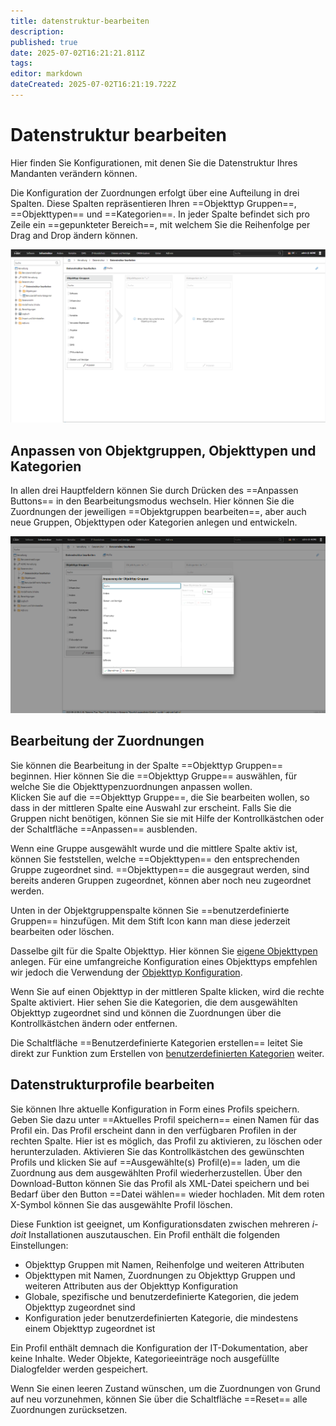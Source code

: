 ```yaml
---
title: datenstruktur-bearbeiten
description: 
published: true
date: 2025-07-02T16:21:21.811Z
tags: 
editor: markdown
dateCreated: 2025-07-02T16:21:19.722Z
---
```


# Datenstruktur bearbeiten

Hier finden Sie Konfigurationen, mit denen Sie die Datenstruktur Ihres Mandanten verändern können.

Die Konfiguration der Zuordnungen erfolgt über eine Aufteilung in drei Spalten. Diese Spalten repräsentieren Ihren ==Objekttyp Gruppen==, ==Objekttypen== und ==Kategorien==. In jeder Spalte befindet sich pro Zeile ein ==gepunkteter Bereich==, mit welchem Sie die Reihenfolge per Drag and Drop ändern können.

[![Layout](../../../assets/images/de/administration/verwaltung/datenstruktur/1-ds.png)](../../../assets/images/de/administration/verwaltung/datenstruktur/1-ds.png)

## Anpassen von Objektgruppen, Objekttypen und Kategorien

In allen drei Hauptfeldern können Sie durch Drücken des ==Anpassen Buttons== in den Bearbeitungsmodus wechseln.
Hier können Sie die Zuordnungen der jeweiligen ==Objektgruppen bearbeiten==, aber auch neue Gruppen, Objekttypen oder Kategorien anlegen und entwickeln.

[![Anpassen](../../../assets/images/de/administration/verwaltung/datenstruktur/2-ds.png)](../../../assets/images/de/administration/verwaltung/datenstruktur/2-ds.png)

## Bearbeitung der Zuordnungen

Sie können die Bearbeitung in der Spalte ==Objekttyp Gruppen== beginnen. Hier können Sie die ==Objekttyp Gruppe== auswählen, für welche Sie die Objekttypenzuordnungen anpassen wollen.<br>
Klicken Sie auf die ==Objekttyp Gruppe==, die Sie bearbeiten wollen, so dass in der mittleren Spalte eine Auswahl zur erscheint. Falls Sie die Gruppen nicht benötigen, können Sie sie mit Hilfe der Kontrollkästchen oder der Schaltfläche ==Anpassen== ausblenden.

Wenn eine Gruppe ausgewählt wurde und die mittlere Spalte aktiv ist, können Sie feststellen, welche ==Objekttypen== den entsprechenden Gruppe zugeordnet sind. ==Objekttypen== die ausgegraut werden, sind bereits anderen Gruppen zugeordnet, können aber noch neu zugeordnet werden.

Unten in der Objektgruppenspalte können Sie ==benutzerdefinierte Gruppen== hinzufügen. Mit dem Stift Icon kann man diese jederzeit bearbeiten oder löschen.

Dasselbe gilt für die Spalte Objekttyp. Hier können Sie [eigene Objekttypen](../../../grundlagen/benutzerdefinierte-objekttypen.md) anlegen. Für eine umfangreiche Konfiguration eines Objekttyps empfehlen wir jedoch die Verwendung der [Objekttyp Konfiguration](../../../grundlagen/benutzerdefinierte-objekttypen.md).

Wenn Sie auf einen Objekttyp in der mittleren Spalte klicken, wird die rechte Spalte aktiviert. Hier sehen Sie die Kategorien, die dem ausgewählten Objekttyp zugeordnet sind und können die Zuordnungen über die Kontrollkästchen ändern oder entfernen.

Die Schaltfläche ==Benutzerdefinierte Kategorien erstellen== leitet Sie direkt zur Funktion zum Erstellen von [benutzerdefinierten Kategorien](../../../grundlagen/benutzerdefinierte-kategorien.md) weiter.

## Datenstrukturprofile bearbeiten

Sie können Ihre aktuelle Konfiguration in Form eines Profils speichern. Geben Sie dazu unter ==Aktuelles Profil speichern== einen Namen für das Profil ein. Das Profil erscheint dann in den verfügbaren Profilen in der rechten Spalte. Hier ist es möglich, das Profil zu aktivieren, zu löschen oder herunterzuladen. Aktivieren Sie das Kontrollkästchen des gewünschten Profils und klicken Sie auf ==Ausgewählte(s) Profil(e)== laden, um die Zuordnung aus dem ausgewählten Profil wiederherzustellen. Über den Download-Button können Sie das Profil als XML-Datei speichern und bei Bedarf über den Button ==Datei wählen== wieder hochladen. Mit dem roten X-Symbol können Sie das ausgewählte Profil löschen.

Diese Funktion ist geeignet, um Konfigurationsdaten zwischen mehreren _i-doit_ Installationen auszutauschen. Ein Profil enthält die folgenden Einstellungen:

-   Objekttyp Gruppen mit Namen, Reihenfolge und weiteren Attributen
-   Objekttypen mit Namen, Zuordnungen zu Objekttyp Gruppen und weiteren Attributen aus der Objekttyp Konfiguration
-   Globale, spezifische und benutzerdefinierte Kategorien, die jedem Objekttyp zugeordnet sind
-   Konfiguration jeder benutzerdefinierten Kategorie, die mindestens einem Objekttyp zugeordnet ist

Ein Profil enthält demnach die Konfiguration der IT-Dokumentation, aber keine Inhalte. Weder Objekte, Kategorieeinträge noch ausgefüllte Dialogfelder werden gespeichert.

Wenn Sie einen leeren Zustand wünschen, um die Zuordnungen von Grund auf neu vorzunehmen, können Sie über die Schaltfläche ==Reset== alle Zuordnungen zurücksetzen.
